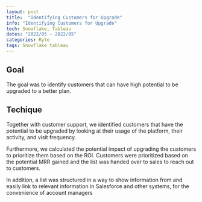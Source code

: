 ```yaml
---
layout: post
title:  "Identifying Customers for Upgrade"
info: "Identifying Customers for Upgrade"
tech: Snowflake, Tableau
dates: "2022/05 ~ 2022/05"
categories: Ryte
tags: Snowflake tableau
---
```


## Goal
The goal was to identify customers that can have high potential to be upgraded to a better plan.


## Techique
Together with customer support, we identified customers that have the potential to be upgraded by looking at their usage of the platform, their activity, and visit frequency. 

Furthermore, we calculated the potential impact of upgrading the customers to prioritize them based on the ROI. Customers were prioritized based on the potential MRR gained and the list was handed over to sales to reach out to customers.

In addition, a list was structured in a way to show information from and easily link to relevant information in Salesforce and other systems, for the convenience of account managers
